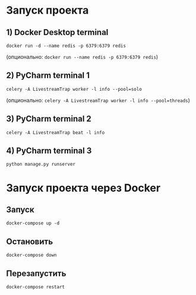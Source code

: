# Запуск проекта

## 1) Docker Desktop terminal

`docker run -d --name redis -p 6379:6379 redis`

(опционально: `docker run --name redis -p 6379:6379 redis`)

## 2) PyCharm terminal 1

`celery -A LivestreamTrap worker -l info --pool=solo`

(опционально: `celery -A LivestreamTrap worker -l info --pool=threads`)

## 3) PyCharm terminal 2

`celery -A LivestreamTrap beat -l info`

## 4) PyCharm terminal 3

`python manage.py runserver`


# Запуск проекта через Docker
## Запуск
```shell
docker-compose up -d 
```
## Остановить
```shell
docker-compose down
```

## Перезапустить
```shell
docker-compose restart
```
